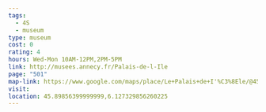 ```yaml
---
tags:
  - 4S
  - museum
type: museum
cost: 0
rating: 4
hours: Wed-Mon 10AM-12PM,2PM-5PM
link: http://musees.annecy.fr/Palais-de-l-Ile
page: "501"
map-link: https://www.google.com/maps/place/Le+Palais+de+I'%C3%8Ele/@45.8984305,6.1279726,18.25z/data=!3m1!5s0x478b8ffbbc3fee0f:0x7442f509ce54428e!4m6!3m5!1s0x478b8ffbc74db4e5:0xd8bf9e1cdb87c65c!8m2!3d45.89856!4d6.127398!16zL20vMGZiOGJn?entry=ttu&g_ep=EgoyMDI0MTAwMi4xIKXMDSoASAFQAw%3D%3D
visit: 
location: 45.89856399999999,6.127329856260225
---
```

